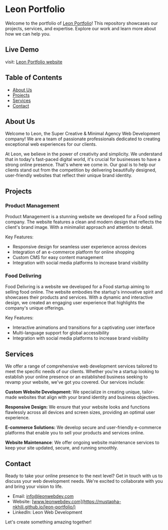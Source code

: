 
# Leon Portfolio

Welcome to the portfolio of [Leon Portfolio](https://mustapha-nkhili.github.io/leon-portfolio/)! This repository showcases our projects, services, and expertise. Explore our work and learn more about how we can help you.

## Live Demo
visit: [Leon Portfolio website](https://mustapha-nkhili.github.io/leon-portfolio/)

## Table of Contents

- [About Us](#about-us)
- [Projects](#projects)
- [Services](#services)
- [Contact](#contact)

## About Us

Welcome to Leon, the Super Creative & Minimal Agency Web Development company! We are a team of passionate professionals dedicated to creating exceptional web experiences for our clients.

At Leon, we believe in the power of creativity and simplicity. We understand that in today's fast-paced digital world, it's crucial for businesses to have a strong online presence. That's where we come in. Our goal is to help our clients stand out from the competition by delivering beautifully designed, user-friendly websites that reflect their unique brand identity.

## Projects

### Product Management
Product Management is a stunning website we developed for a  Food selling company. The website features a clean and modern design that reflects the client's brand image. With a minimalist approach and attention to detail.

Key Features:

- Responsive design for seamless user experience across devices
- Integration of an e-commerce platform for online shopping
- Custom CMS for easy content management
- Integration with social media platforms to increase brand visibility

### Food Delivring

Food Delivring is a website we developed for a Food startup aiming to selling food online. The website embodies the startup's innovative spirit and showcases their products and services. With a dynamic and interactive design, we created an engaging user experience that highlights the company's unique offerings.

Key Features:

- Interactive animations and transitions for a captivating user interface
- Multi-language support for global accessibility
- Integration with social media platforms to increase brand visibility

## Services

We offer a range of comprehensive web development services tailored to meet the specific needs of our clients. Whether you're a startup looking to establish your online presence or an established business seeking to revamp your website, we've got you covered. Our services include:

**Custom Website Development:** We specialize in creating unique, tailor-made websites that align with your brand identity and business objectives.

**Responsive Design:** We ensure that your website looks and functions flawlessly across all devices and screen sizes, providing an optimal user experience.

**E-commerce Solutions:** We develop secure and user-friendly e-commerce platforms that enable you to sell your products and services online.

**Website Maintenance**: We offer ongoing website maintenance services to keep your site updated, secure, and running smoothly.


## Contact

Ready to take your online presence to the next level? Get in touch with us to discuss your web development needs. We're excited to collaborate with you and bring your vision to life.

- Email: info@leonwebdev.com
- Website: [www.leonwebdev.com](https://mustapha-nkhili.github.io/leon-portfolio/)
- LinkedIn: Leon Web Development

Let's create something amazing together!
